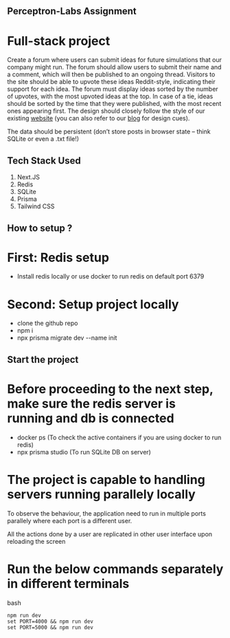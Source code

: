 ## Perceptron-Labs Assignment

# Full-stack project
Create a forum where users can submit ideas for future simulations that our company might run. The forum should allow users to submit their name and a comment, which will then be published to an ongoing thread. Visitors to the site should be able to upvote these ideas Reddit-style, indicating their support for each idea. The forum must display ideas sorted by the number of upvotes, with the most upvoted ideas at the top. In case of a tie, ideas should be sorted by the time that they were published, with the most recent ones appearing first. The design should closely follow the style of our existing [website](http://perceptron.so) (you can also refer to our [blog](http://perceptron.so/blog) for design cues).

The data should be persistent (don’t store posts in browser state – think SQLite or even a .txt file!)

## Tech Stack Used

1. Next.JS
2. Redis
3. SQLite
4. Prisma
5. Tailwind CSS


## How to setup ?

# First: Redis setup

- Install redis locally or use docker to run redis on default port 6379

# Second: Setup project locally

- clone the github repo
- npm i 
- npx prisma migrate dev --name init

## Start the project

# Before proceeding to the next step, make sure the redis server is running and db is connected

- docker ps (To check the active containers if you are using docker to run redis)
- npx prisma studio (To run SQLite DB on server)

# The project is capable to handling servers running parallely locally

To observe the behaviour, the application need to run in multiple ports parallely where each port is a different user.

All the actions done by a user are replicated in other user interface upon reloading the screen

# Run the below commands separately in different terminals
bash
```
npm run dev
set PORT=4000 && npm run dev
set PORT=5000 && npm run dev

```